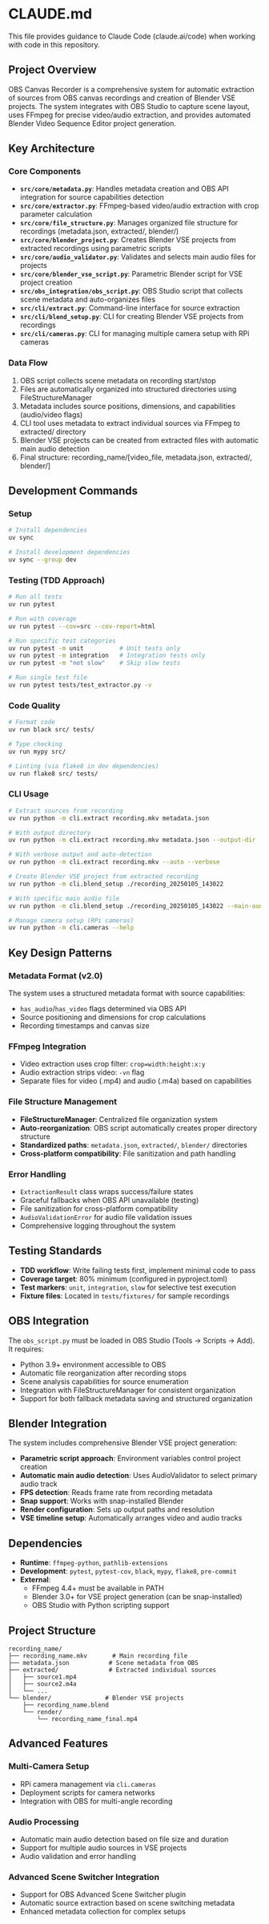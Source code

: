 # CLAUDE.md

This file provides guidance to Claude Code (claude.ai/code) when working with code in this repository.

## Project Overview

OBS Canvas Recorder is a comprehensive system for automatic extraction of sources from OBS canvas recordings and creation of Blender VSE projects. The system integrates with OBS Studio to capture scene layout, uses FFmpeg for precise video/audio extraction, and provides automated Blender Video Sequence Editor project generation.

## Key Architecture

### Core Components
- **`src/core/metadata.py`**: Handles metadata creation and OBS API integration for source capabilities detection
- **`src/core/extractor.py`**: FFmpeg-based video/audio extraction with crop parameter calculation
- **`src/core/file_structure.py`**: Manages organized file structure for recordings (metadata.json, extracted/, blender/)
- **`src/core/blender_project.py`**: Creates Blender VSE projects from extracted recordings using parametric scripts
- **`src/core/audio_validator.py`**: Validates and selects main audio files for projects
- **`src/core/blender_vse_script.py`**: Parametric Blender script for VSE project creation
- **`src/obs_integration/obs_script.py`**: OBS Studio script that collects scene metadata and auto-organizes files
- **`src/cli/extract.py`**: Command-line interface for source extraction
- **`src/cli/blend_setup.py`**: CLI for creating Blender VSE projects from recordings
- **`src/cli/cameras.py`**: CLI for managing multiple camera setup with RPi cameras

### Data Flow
1. OBS script collects scene metadata on recording start/stop
2. Files are automatically organized into structured directories using FileStructureManager
3. Metadata includes source positions, dimensions, and capabilities (audio/video flags)
4. CLI tool uses metadata to extract individual sources via FFmpeg to extracted/ directory
5. Blender VSE projects can be created from extracted files with automatic main audio detection
6. Final structure: recording_name/[video_file, metadata.json, extracted/, blender/]

## Development Commands

### Setup
```bash
# Install dependencies
uv sync

# Install development dependencies
uv sync --group dev
```

### Testing (TDD Approach)
```bash
# Run all tests
uv run pytest

# Run with coverage
uv run pytest --cov=src --cov-report=html

# Run specific test categories
uv run pytest -m unit          # Unit tests only
uv run pytest -m integration   # Integration tests only
uv run pytest -m "not slow"    # Skip slow tests

# Run single test file
uv run pytest tests/test_extractor.py -v
```

### Code Quality
```bash
# Format code
uv run black src/ tests/

# Type checking
uv run mypy src/

# Linting (via flake8 in dev dependencies)
uv run flake8 src/ tests/
```

### CLI Usage
```bash
# Extract sources from recording
uv run python -m cli.extract recording.mkv metadata.json

# With output directory
uv run python -m cli.extract recording.mkv metadata.json --output-dir ./extracted/

# With verbose output and auto-detection
uv run python -m cli.extract recording.mkv --auto --verbose

# Create Blender VSE project from extracted recording
uv run python -m cli.blend_setup ./recording_20250105_143022

# With specific main audio file
uv run python -m cli.blend_setup ./recording_20250105_143022 --main-audio "main_audio.m4a"

# Manage camera setup (RPi cameras)
uv run python -m cli.cameras --help
```

## Key Design Patterns

### Metadata Format (v2.0)
The system uses a structured metadata format with source capabilities:
- `has_audio`/`has_video` flags determined via OBS API
- Source positioning and dimensions for crop calculations
- Recording timestamps and canvas size

### FFmpeg Integration
- Video extraction uses crop filter: `crop=width:height:x:y`
- Audio extraction strips video: `-vn` flag
- Separate files for video (.mp4) and audio (.m4a) based on capabilities

### File Structure Management
- **FileStructureManager**: Centralized file organization system
- **Auto-reorganization**: OBS script automatically creates proper directory structure
- **Standardized paths**: `metadata.json`, `extracted/`, `blender/` directories
- **Cross-platform compatibility**: File sanitization and path handling

### Error Handling
- `ExtractionResult` class wraps success/failure states
- Graceful fallbacks when OBS API unavailable (testing)
- File sanitization for cross-platform compatibility
- `AudioValidationError` for audio file validation issues
- Comprehensive logging throughout the system

## Testing Standards

- **TDD workflow**: Write failing tests first, implement minimal code to pass
- **Coverage target**: 80% minimum (configured in pyproject.toml)
- **Test markers**: `unit`, `integration`, `slow` for selective test execution
- **Fixture files**: Located in `tests/fixtures/` for sample recordings

## OBS Integration

The `obs_script.py` must be loaded in OBS Studio (Tools → Scripts → Add). It requires:
- Python 3.9+ environment accessible to OBS
- Automatic file reorganization after recording stops
- Scene analysis capabilities for source enumeration
- Integration with FileStructureManager for consistent organization
- Support for both fallback metadata saving and structured organization

## Blender Integration

The system includes comprehensive Blender VSE project generation:
- **Parametric script approach**: Environment variables control project creation
- **Automatic main audio detection**: Uses AudioValidator to select primary audio track
- **FPS detection**: Reads frame rate from recording metadata
- **Snap support**: Works with snap-installed Blender
- **Render configuration**: Sets up output paths and resolution
- **VSE timeline setup**: Automatically arranges video and audio tracks

## Dependencies

- **Runtime**: `ffmpeg-python`, `pathlib-extensions`
- **Development**: `pytest`, `pytest-cov`, `black`, `mypy`, `flake8`, `pre-commit`
- **External**: 
  - FFmpeg 4.4+ must be available in PATH
  - Blender 3.0+ for VSE project generation (can be snap-installed)
  - OBS Studio with Python scripting support

## Project Structure

```
recording_name/
├── recording_name.mkv       # Main recording file
├── metadata.json           # Scene metadata from OBS
├── extracted/              # Extracted individual sources
│   ├── source1.mp4
│   ├── source2.m4a
│   └── ...
└── blender/               # Blender VSE projects
    ├── recording_name.blend
    └── render/
        └── recording_name_final.mp4
```

## Advanced Features

### Multi-Camera Setup
- RPi camera management via `cli.cameras`
- Deployment scripts for camera networks
- Integration with OBS for multi-angle recording

### Audio Processing
- Automatic main audio detection based on file size and duration
- Support for multiple audio sources in VSE projects
- Audio validation and error handling

### Advanced Scene Switcher Integration
- Support for OBS Advanced Scene Switcher plugin
- Automatic source extraction based on scene switching metadata
- Enhanced metadata collection for complex setups